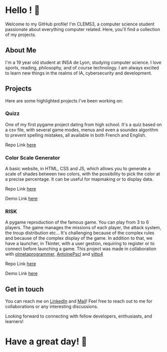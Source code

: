 # Hello ! 👋

Welcome to my GitHub profile! I'm CLEMS3, a computer science student passionate about everything computer related. Here, you'll find a collection of my projects.

## About Me

I'm a 19 year old student at INSA de Lyon, studying computer science. I love sports, reading, philosophy, and of course technology. I am always excited to learn new things in the realms of IA, cybersecurity and development.

## Projects

Here are some highlighted projects I've been working on:

### Quizz

One of my first pygame project dating from high school. It's a quiz based on a csv file, with several game modes, menus and even a soundex algorithm to prevent spelling mistakes, all available in both French and English.

Repo Link [here](https://github.com/CLEMS3/Quizz)

### Color Scale Generator

A basic website, in HTML, CSS and JS, which allows you to generate a scale of shades between two colors, with the possibility to pick the color at a precise percentage. It can be useful for mapmaking or to display data.

Repo Link [here](https://github.com/CLEMS3/ColorScaleGenerator)

Demo Link [here](https://colorscalecalculator.000webhostapp.com/)

### RISK

A pygame reproduction of the famous game. You can play from 3 to 6 players. The game manages the missions of each player, the attack system, the troup distribution etc... It's challenging because of the complex rules and because of the complex display of the game. In addition to that, we have a launcher, in Tkinter, with a user gestion, requiring to register or to connect before launching a game. This project was made in collaboration with [olmetaprogrammer](https://github.com/olmetaprogrammer), [AntoinePscl](https://github.com/AntoinePscl) and [vitto4](https://github.com/vitto4)

Repo Link [here](https://github.com/CLEMS3/RISK)

Demo Link [here](https://drive.google.com/file/d/1Gw-RwRHFq68P0Ttf7SCP2lsuzaglU9Kv/view)


## Get in touch

You can reach me on [LinkedIn](https://www.linkedin.com/in/cl%C3%A9ment-chapard-8349b3231/) and [Mail](mailto:fromaggipizza@gmail.com)! Feel free to reach out to me for collaborations or any interesting discussions.


Looking forward to connecting with fellow developers, enthusiasts, and learners!

# Have a great day! 🚀
